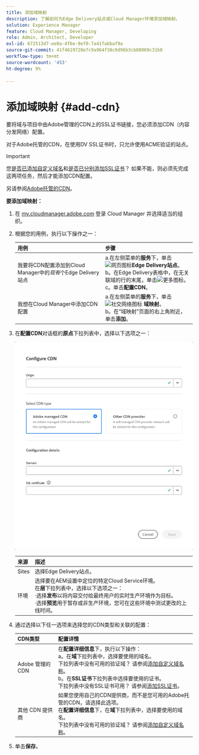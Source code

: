 ```yaml
---
title: 添加域映射
description: 了解如何为Edge Delivery站点或Cloud Manager环境添加域映射。
solution: Experience Manager
feature: Cloud Manager, Developing
role: Admin, Architect, Developer
exl-id: 672513d7-ee0a-4f6e-9ef0-7a41fabbaf9a
source-git-commit: 41f4619728e7c9a964f38c0d96b3cb88969c31b8
workflow-type: tm+mt
source-wordcount: '453'
ht-degree: 9%

---
```



# 添加域映射 {#add-cdn}

要将域与项目中由Adobe管理的CDN上的SSL证书链接，您必须添加CDN（内容分发网络）配置。

对于Adobe托管的CDN，在使用DV SSL证书时，只允许使用ACME验证的站点。

>[!IMPORTANT]
>
>您[是否已添加自定义域名](/help/implementing/cloud-manager/custom-domain-names/add-custom-domain-name.md)和[是否已分别添加SSL证书](/help/implementing/cloud-manager/managing-ssl-certifications/add-ssl-certificate.md)？ 如果不能，则必须先完成这两项任务，然后才能添加CDN配置。

另请参阅[Adobe托管的CDN](https://www.aem.live/docs/byo-cdn-adobe-managed)。

**要添加域映射：**

1. 在 [my.cloudmanager.adobe.com](https://my.cloudmanager.adobe.com/) 登录 Cloud Manager 并选择适当的组织。

1. 根据您的用例，执行以下操作之一：

   | 用例 | 步骤 |
   | --- | --- |
   | 我要将CDN配置添加到Cloud Manager中的&#x200B;*现有*&#x200B;个Edge Delivery站点 | a.在左侧菜单的&#x200B;**服务**&#x200B;下，单击![网页图标](https://spectrum.adobe.com/static/icons/workflow_18/Smock_WebPages_18_N.svg)**Edge Delivery站点**。<br>b。在Edge Delivery表格中，在无关联域的行的末尾，单击![更多图标](https://spectrum.adobe.com/static/icons/workflow_18/Smock_More_18_N.svg)。<br>c。单击&#x200B;**配置CDN**。 |
   | 我想在Cloud Manager中添加CDN配置 | a.在左侧菜单的&#x200B;**服务**&#x200B;下，单击![社交网络图标](https://spectrum.adobe.com/static/icons/workflow_18/Smock_SocialNetwork_18_N.svg) **域映射**。<br>b。在“域映射”页面的右上角附近，单击&#x200B;**添加**。 |

1. 在&#x200B;**配置CDN**&#x200B;对话框的&#x200B;**原点**&#x200B;下拉列表中，选择以下选项之一：

   ![配置CDN对话框](/help/implementing/cloud-manager/assets/configure-cdn-dialog.png)

   | 来源 | 描述 |
   | --- | --- |
   | Sites | 选择Edge Delivery站点。 |
   | 环境 | 选择要在AEM设置中定位的特定Cloud Service环境。<br>在&#x200B;**层**&#x200B;下拉列表中，选择以下选项之一：<br>·选择&#x200B;**发布**&#x200B;以将内容交付给最终用户的实时生产环境作为目标。<br>·选择&#x200B;**预览**&#x200B;用于暂存或非生产环境，您可在这些环境中测试更改的上线时间。 |

1. 通过选择以下任一选项来选择您的CDN类型和关联的配置：

   | CDN类型 | 配置详情 |
   | --- | --- |
   | Adobe 管理的 CDN | 在&#x200B;**配置详细信息**&#x200B;下，执行以下操作：<br>a。在&#x200B;**域**&#x200B;下拉列表中，选择要使用的域名。<br>下拉列表中没有可用的验证域？ 请参阅[添加自定义域名称](/help/implementing/cloud-manager/custom-domain-names/add-custom-domain-name.md)。<br>b。在&#x200B;**SSL证书**&#x200B;下拉列表中选择要使用的证书。<br>下拉列表中没有SSL证书可用？ 请参阅[添加SSL证书](/help/implementing/cloud-manager/managing-ssl-certifications/add-ssl-certificate.md)。 |
   | 其他 CDN 提供商 | 如果您使用自己的CDN提供商，而不是您可用的Adobe托管的CDN，请选择此选项。<br>在&#x200B;**配置详细信息**&#x200B;下，在&#x200B;**域**&#x200B;下拉列表中，选择要使用的域名。<br>下拉列表中没有可用的验证域？ 请参阅[添加自定义域名称](/help/implementing/cloud-manager/custom-domain-names/add-custom-domain-name.md)。 |

1. 单击&#x200B;**保存**。
